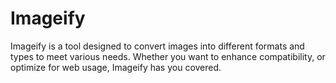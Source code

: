 # Imageify
Imageify is a tool designed to convert images into different formats and types to meet various needs. Whether you want to enhance compatibility, or optimize for web usage, Imageify has you covered.
